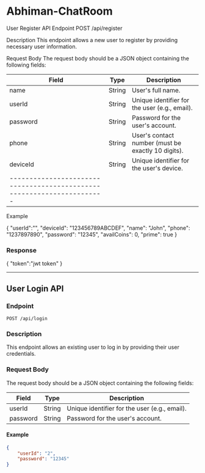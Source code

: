 # Abhiman-ChatRoom


User Register API
Endpoint
POST /api/register

Description
This endpoint allows a new user to register by providing necessary user information.

Request Body
The request body should be a JSON object containing the following fields:

|Field	    |Type	|Description|
|-----------|-------|--------------------------------------------------|
|name	    |String	|User's full name.                                 |
|userId	    |String	|Unique identifier for the user (e.g., email).     |
|password	|String	|Password for the user's account.                  | 
|phone	    |String	|User's contact number (must be exactly 10 digits).|
|deviceId	|String	|Unique identifier for the user's device.          |
|----------------------------------------------------------------------|

Example

{
    "userId":"",
    "deviceId": "123456789ABCDEF",
    "name": "John",
    "phone": "1237897890",
    "password": "12345",
    "availCoins": 0,
    "prime": true
}

### Response

{
  "token":"jwt token"
}


***

## User Login API

### Endpoint
`POST /api/login`

### Description
This endpoint allows an existing user to log in by providing their user credentials.

### Request Body
The request body should be a JSON object containing the following fields:

| Field     | Type   | Description                                   |
|-----------|--------|-----------------------------------------------|
| userId    | String | Unique identifier for the user (e.g., email). |
| password  | String | Password for the user's account.              |


#### Example
```json
{
    "userId": "2",
    "password": "12345"
}

